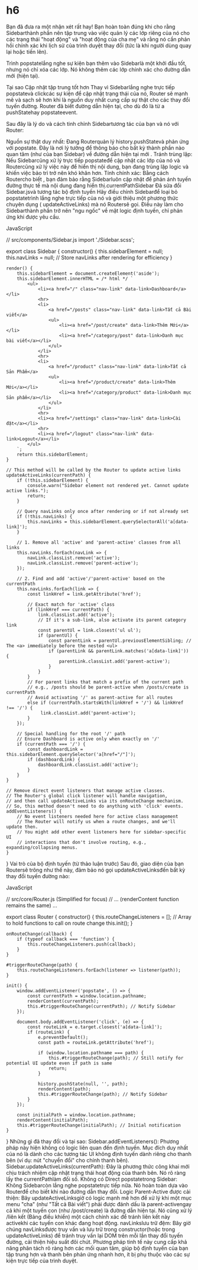 # h6

Bạn đã đưa ra một nhận xét rất hay! Bạn hoàn toàn đúng khi cho rằng Sidebarthành phần nên tập trung vào việc quản lý các lớp riêng của nó cho các trạng thái "hoạt động" và "hoạt động của cha mẹ" và rằng nó cần phản hồi chính xác khi lịch sử của trình duyệt thay đổi (tức là khi người dùng quay lại hoặc tiến lên).

Trình popstatelắng nghe sự kiện bạn thêm vào Sidebarlà một khởi đầu tốt, nhưng nó chỉ xóa các lớp. Nó không thêm các lớp chính xác cho đường dẫn mới (hiện tại).

Tại sao Cập nhật tập trung tốt hơn
Thay vì Sidebarlắng nghe trực tiếp popstatevà clickcác sự kiện để cập nhật trạng thái của nó, Router sẽ mạnh mẽ và sạch sẽ hơn khi là nguồn duy nhất cung cấp sự thật cho các thay đổi tuyến đường. Router đã biết đường dẫn hiện tại, cho dù đó là từ a pushStatehay popstateevent.

Sau đây là lý do và cách tinh chỉnh Sidebartương tác của bạn và nó với Router:

Nguồn sự thật duy nhất: Đang Routerquản lý history.pushStatevà phản ứng với popstate. Đây là nơi lý tưởng để thông báo cho bất kỳ thành phần nào quan tâm (như của bạn Sidebar) về đường dẫn hiện tại mới .
Tránh trùng lặp: Nếu Sidebarcũng xử lý trực tiếp popstateđể cập nhật các lớp của nó và Routercũng xử lý việc này để hiển thị nội dung, bạn đang trùng lặp logic và khiến việc bảo trì trở nên khó khăn hơn.
Tính chính xác: Bằng cách Routercho biết , bạn đảm bảo rằng Sidebarluôn cập nhật để phản ánh tuyến đường thực tế mà nội dung đang hiển thị.currentPathSidebar
Đã sửa đổi Sidebar.jsvà tương tác bộ định tuyến
Hãy điều chỉnh Sidebarđể loại bỏ popstatetrình lắng nghe trực tiếp của nó và giới thiệu một phương thức chuyên dụng ( updateActiveLinks) mà nó Routersẽ gọi. Điều này làm cho Sidebarthành phần trở nên "ngu ngốc" về mặt logic định tuyến, chỉ phản ứng khi được yêu cầu.

JavaScript

// src/components/Sidebar.js
import './Sidebar.scss';

export class Sidebar {
    constructor() {
        this.sidebarElement = null;
        this.navLinks = null; // Store navLinks after rendering for efficiency
    }

    render() {
        this.sidebarElement = document.createElement('aside');
        this.sidebarElement.innerHTML = /* html */ `
            <ul>
                <li><a href="/" class="nav-link" data-link>Dashboard</a></li>
                <hr>
                <li>
                    <a href="/posts" class="nav-link" data-link>Tất cả Bài viết</a>
                    <ul>
                        <li><a href="/post/create" data-link>Thêm Mới</a></li>
                        <li><a href="/category/post" data-link>Danh mục bài viết</a></li>
                    </ul>
                </li>
                <hr>
                <li>
                    <a href="/product" class="nav-link" data-link>Tất cả Sản Phẩm</a>
                    <ul>
                        <li><a href="/product/create" data-link>Thêm Mới</a></li>
                        <li><a href="/category/product" data-link>Danh mục Sản phẩm</a></li>
                    </ul>
                </li>
                <hr>
                <li><a href="/settings" class="nav-link" data-link>Cài đặt</a></li>
                <hr>
                <li><a href="/logout" class="nav-link" data-link>Logout</a></li>
            </ul>
        `;
        return this.sidebarElement;
    }

    // This method will be called by the Router to update active links
    updateActiveLinks(currentPath) {
        if (!this.sidebarElement) {
            console.warn("Sidebar element not rendered yet. Cannot update active links.");
            return;
        }

        // Query navLinks only once after rendering or if not already set
        if (!this.navLinks) {
            this.navLinks = this.sidebarElement.querySelectorAll('a[data-link]');
        }

        // 1. Remove all 'active' and 'parent-active' classes from all links
        this.navLinks.forEach(navLink => {
            navLink.classList.remove('active');
            navLink.classList.remove('parent-active');
        });

        // 2. Find and add 'active'/'parent-active' based on the currentPath
        this.navLinks.forEach(link => {
            const linkHref = link.getAttribute('href');

            // Exact match for 'active' class
            if (linkHref === currentPath) {
                link.classList.add('active');
                // If it's a sub-link, also activate its parent category link
                const parentUl = link.closest('ul ul');
                if (parentUl) {
                    const parentLink = parentUl.previousElementSibling; // The <a> immediately before the nested <ul>
                    if (parentLink && parentLink.matches('a[data-link]')) {
                        parentLink.classList.add('parent-active');
                    }
                }
            }
            // For parent links that match a prefix of the current path
            // e.g., /posts should be parent-active when /posts/create is currentPath
            // Avoid activating '/' as parent-active for all routes
            else if (currentPath.startsWith(linkHref + '/') && linkHref !== '/') {
                 link.classList.add('parent-active');
            }
        });

        // Special handling for the root '/' path
        // Ensure Dashboard is active only when exactly on '/'
        if (currentPath === '/') {
            const dashboardLink = this.sidebarElement.querySelector('a[href="/"]');
            if (dashboardLink) {
                dashboardLink.classList.add('active');
            }
        }
    }

    // Remove direct event listeners that manage active classes.
    // The Router's global click listener will handle navigation,
    // and then call updateActiveLinks via its onRouteChange mechanism.
    // So, this method doesn't need to do anything with 'click' events.
    addEventListeners() {
        // No event listeners needed here for active class management
        // The Router will notify us when a route changes, and we'll update then.
        // You might add other event listeners here for sidebar-specific UI
        // interactions that don't involve routing, e.g., expanding/collapsing menus.
    }
}
Vai trò của bộ định tuyến (từ thảo luận trước)
Sau đó, giao diện của bạn Routersẽ trông như thế này, đảm bảo nó gọi updateActiveLinksđến bất kỳ thay đổi tuyến đường nào:

JavaScript

// src/core/Router.js (Simplified for focus)
// ... (renderContent function remains the same) ...

export class Router {
    constructor() {
        this.routeChangeListeners = []; // Array to hold functions to call on route change
        this.init();
    }

    onRouteChange(callback) {
        if (typeof callback === 'function') {
            this.routeChangeListeners.push(callback);
        }
    }

    #triggerRouteChange(path) {
        this.routeChangeListeners.forEach(listener => listener(path));
    }

    init() {
        window.addEventListener('popstate', () => {
            const currentPath = window.location.pathname;
            renderContent(currentPath);
            this.#triggerRouteChange(currentPath); // Notify Sidebar
        });

        document.body.addEventListener('click', (e) => {
            const routeLink = e.target.closest('a[data-link]');
            if (routeLink) {
                e.preventDefault();
                const path = routeLink.getAttribute('href');

                if (window.location.pathname === path) {
                    this.#triggerRouteChange(path); // Still notify for potential UI update even if path is same
                    return;
                }

                history.pushState(null, '', path);
                renderContent(path);
                this.#triggerRouteChange(path); // Notify Sidebar
            }
        });

        const initialPath = window.location.pathname;
        renderContent(initialPath);
        this.#triggerRouteChange(initialPath); // Initial notification
    }
}
Những gì đã thay đổi và tại sao:
Sidebar.addEventListeners(): Phương pháp này hiện không có logic liên quan đến định tuyến. Mục đích duy nhất của nó là dành cho các tương tác UI không định tuyến dành riêng cho thanh bên (ví dụ: nút "chuyển đổi" cho chính thanh bên).
Sidebar.updateActiveLinks(currentPath): Đây là phương thức công khai mới chịu trách nhiệm cập nhật trạng thái hoạt động của thanh bên. Nó rõ ràng lấy the currentPathlàm đối số.
Không có Direct popstatetrong Sidebar: Không Sidebarcòn lắng nghe popstatetrực tiếp nữa. Nó hoàn toàn dựa vào Routerđể cho biết khi nào đường dẫn thay đổi.
Logic Parent-Active được cải thiện: Bây updateActiveLinksgiờ có logic mạnh mẽ hơn để xử lý khi một mục menu "cha" (như "Tất cả Bài viết") phải được đánh dấu là parent-activengay cả khi một tuyến con (như /post/create) là đường dẫn hiện tại. Nó cũng xử lý /liên kết (Bảng điều khiển) một cách chính xác để tránh liên kết này activekhi các tuyến con khác đang hoạt động.
navLinkslưu trữ đệm: Bây giờ chúng navLinksđược truy vấn và lưu trữ trong constructor(hoặc trong updateActiveLinks) để tránh truy vấn lại DOM trên mỗi lần thay đổi tuyến đường, cải thiện hiệu suất đôi chút.
Phương pháp tinh tế này cung cấp khả năng phân tách rõ ràng hơn các mối quan tâm, giúp bộ định tuyến của bạn tập trung hơn và thanh bên phản ứng nhanh hơn, ít bị phụ thuộc vào các sự kiện trực tiếp của trình duyệt.